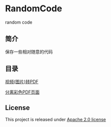 # RandomCode
random code

## 简介
保存一些相对随意的代码

## 目录
[视频(图片)转PDF](video2pdf) 

[分离彩色PDF页面](ColorfulPDFPages) 

## License
This project is released under [Apache 2.0 license](LICENSE)